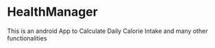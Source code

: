 # HealthManager
This is an android App to Calculate Daily Calorie Intake and many other functionalities
